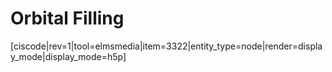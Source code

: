 # Orbital Filling

[ciscode|rev=1|tool=elmsmedia|item=3322|entity_type=node|render=display_mode|display_mode=h5p]


